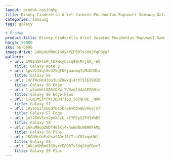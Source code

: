 ```yaml
---
layout: produk-casinghp
title: Disney Cinderella Ariel Jasmine Pocahontas Rapunzel Samsung Galaxy S9 Plus Case
categories: samsung
tags: galaxy

# Produk
product-title: Disney Cinderella Ariel Jasmine Pocahontas Rapunzel Samsung Galaxy S9 Plus Case
harga: 90000
sku: hn-0696
image-drive: 1ANLmVMRm0IG9yrYEP98TvSUq2fgPBee7
gallery:
  - url: 1V9EaGFloM_th7HmyC5cq9NrMrjQA_-6O
    title: Galaxy Note 8
  - url: 1pvU135ql0eJ25qFKFjuanmq7cMvDhMCa
    title: Galaxy S6
  - url: 1vnTWcRm43bo3upZ0wxql4rhlS1EU9UZ0
    title: Galaxy S6 Edge
  - url: 1_wlwnWiL6B5CDXw_7VSzdlU4aGE8OHin
    title: Galaxy S6 Edge Plus
  - url: 1-QqJMElYPXCJDBH71pQ_J0jqH8E__NKM
    title: Galaxy S7
  - url: 1Ry6sSilm6GdYBs5k7ZevbDweDvmG5jG7
    title: Galaxy S7 Edge
  - url: 1uY26dV5co2pnXJLL_zIYPCyS2Fd1WhBS
    title: Galaxy S8
  - url: 1GkuMQqdZNDf4GlKj4xhwB6NcW89WFAMp
    title: Galaxy S8 Plus
  - url: 1RGN0cOuPaUsaSADcf8CT-uCM1xqwUW1_
    title: Galaxy S9
  - url: 1ANLmVMRm0IG9yrYEP98TvSUq2fgPBee7
    title: Galaxy S9 Plus
---
```

